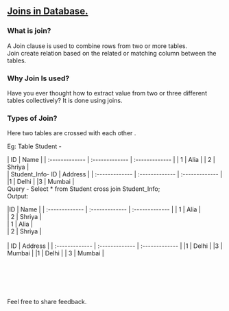 ## [Joins in Database.](https://prayuja-teli.github.io/Blog/Joins)<br/>    

### What is join?<br/>

A Join clause is used to combine rows from two or more tables.<br/>
Join create relation based on the related or matching column between the tables.<br/>

### Why Join Is used?<br/>

Have you ever thought how to extract value from two or three different tables collectively? 
It is done using joins.<br/>


### Types of Join?<br/>

Here two tables are crossed with each other .<br/>

Eg:
Table Student -		

| ID | Name |
| :------------- | :------------- | :------------- | 
| 1 | Alia |
| 2 | Shriya |
    <br/>
| Student_Info- ID | Address |
| :------------- | :------------- | :------------- | 
|1 | Delhi  |
|3 | Mumbai  |
<br/>
Query - 
Select * from Student cross join Student_Info;
<br/>
Output:

|ID  | Name  |
| :------------- | :------------- | :------------- | 
| 1  | Alia     |      
| 2  | Shriya   |   
| 1  |  Alia    |      
| 2  | Shriya   |  
<br/>
|  ID    | Address  |
| :------------- | :------------- | :------------- | 
 |1   | Delhi |
 |3   | Mumbai |
 |1   | Delhi |
 | 3  | Mumbai |
 
 
 
 <br/><br/><br/><br/>
 
 
 Feel free to share feedback.

